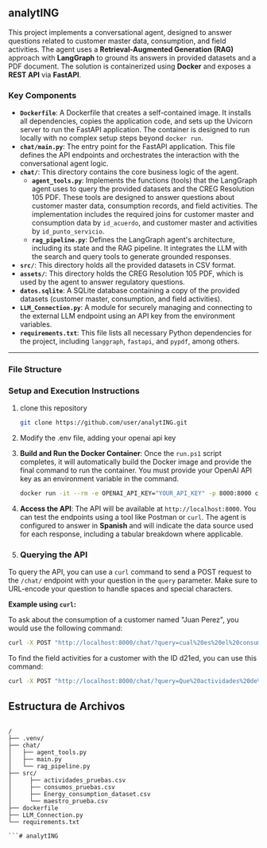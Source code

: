 ## analytING

This project implements a conversational agent, designed to answer questions related to customer master data, consumption, and field activities. The agent uses a **Retrieval-Augmented Generation (RAG)** approach with **LangGraph** to ground its answers in provided datasets and a PDF document. The solution is containerized using **Docker** and exposes a **REST API** via **FastAPI**.

### Key Components

* **`Dockerfile`**: A Dockerfile that creates a self-contained image. It installs all dependencies, copies the application code, and sets up the Uvicorn server to run the FastAPI application. The container is designed to run locally with no complex setup steps beyond `docker run`.
* **`chat/main.py`**: The entry point for the FastAPI application. This file defines the API endpoints and orchestrates the interaction with the conversational agent logic.
* **`chat/`**: This directory contains the core business logic of the agent.
    * **`agent_tools.py`**: Implements the functions (tools) that the LangGraph agent uses to query the provided datasets and the CREG Resolution 105 PDF. These tools are designed to answer questions about customer master data, consumption records, and field activities. The implementation includes the required joins for customer master and consumption data by `id_acuerdo`, and customer master and activities by `id_punto_servicio`.
    * **`rag_pipeline.py`**: Defines the LangGraph agent's architecture, including its state and the RAG pipeline. It integrates the LLM with the search and query tools to generate grounded responses.
* **`src/`**: This directory holds all the provided datasets in CSV format.
* **`assets/`**: This directory holds the CREG Resolution 105 PDF, which is used by the agent to answer regulatory questions.
* **`datos.sqlite`**: A SQLite database containing a copy of the provided datasets (customer master, consumption, and field activities).
* **`LLM_Connection.py`**: A module for securely managing and connecting to the external LLM endpoint using an API key from the environment variables.
* **`requirements.txt`**: This file lists all necessary Python dependencies for the project, including `langgraph`, `fastapi`, and `pypdf`, among others.

---

### File Structure 

### Setup and Execution Instructions 

1. clone this repository
    ```bash
    git clone https://github.com/user/analytING.git
    ```
2.  Modify the .env file, adding your openai api key
3.  **Build and Run the Docker Container**: Once the `run.ps1` script completes, it will automatically build the Docker image and provide the final command to run the container. You must provide your OpenAI API key as an environment variable in the command.
    ```bash
    docker run -it --rm -e OPENAI_API_KEY="YOUR_API_KEY" -p 8000:8000 chatbot-app
    ```
4.  **Access the API**: The API will be available at `http://localhost:8000`. You can test the endpoints using a tool like Postman or `curl`. The agent is configured to answer in **Spanish** and will indicate the data source used for each response, including a tabular breakdown where applicable.

4. ### Querying the API

To query the API, you can use a `curl` command to send a POST request to the `/chat/` endpoint with your question in the `query` parameter. Make sure to URL-encode your question to handle spaces and special characters.

**Example using `curl`:**

To ask about the consumption of a customer named "Juan Perez", you would use the following command:

```bash
curl -X POST "http://localhost:8000/chat/?query=cual%20es%20el%20consumo%20de%20Juan%20Perez%3F" -H "accept: application/json"
```

To find the field activities for a customer with the ID d21ed, you can use this command:

```bash
curl -X POST "http://localhost:8000/chat/?query=Que%20actividades%20de%20campo%20se%20han%20realizado%20para%20el%20cliente%20con%20el%20ID%20de%20acuerdo%20d21ed%3F" -H "accept: application/json"

```
## Estructura de Archivos

```

/
├── .venv/
├── chat/
│   ├── agent_tools.py
│   ├── main.py
│   └── rag_pipeline.py
├── src/
│     ├── actividades_pruebas.csv 
│     ├── consumos_pruebas.csv        
│     ├── Energy_consumption_dataset.csv     
│     └── maestro_prueba.csv 
├── dockerfile
├── LLM_Connection.py
└── requirements.txt           

```# analytING
